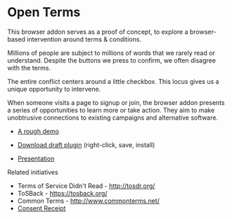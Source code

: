 Open Terms
==========

This browser addon serves as a proof of concept, to explore a browser-based intervention around terms & conditions. 

Millions of people are subject to millions of words that we rarely read or understand. Despite the buttons we press to confirm, we often disagree with the terms. 

The entire conflict centers around a little checkbox. This locus gives us a unique opportunity to intervene. 

When someone visits a page to signup or join, the browser addon presents a series of opportunities to learn more or take action. They aim to make unobtrusive connections to existing campaigns and alternative software.

 
 - [A rough demo](http://htmlpreview.github.io/?https://github.com/xmatthewx/open-terms/blob/master/openterms-addon/data/openterms-demo.html)

 - [Download draft plugin](https://github.com/xmatthewx/open-terms/blob/master/openterms-addon/openterms.xpi) (right-click, save, install)

 - [Presentation](http://xmatthewx.github.io/open-terms/presentation/) 

Related initiatives
 - Terms of Service Didn't Read - http://tosdr.org/
 - ToSBack - https://tosback.org/
 - Common Terms - http://www.commonterms.net/
 - [Consent Receipt](https://kantarainitiative.org/confluence/display/infosharing/Consent+Receipt+Request+Instructions+-+California+Draft)